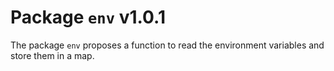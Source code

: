 # Package `env` v1.0.1

The package `env` proposes a function to read the environment variables and store them in a map.

